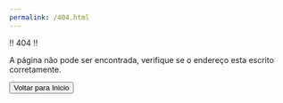 ```yaml
---
permalink: /404.html
---
```

<!DOCTYPE html>
<html lang="en">
<head>
    <meta charset="UTF-8">
    <meta http-equiv="X-UA-Compatible" content="IE=edge">
    <meta name="viewport" content="width=device-width, initial-scale=1.0">
    <title>Error 404 (Not Found)!!</title>
    <link rel="stylesheet" href="./src/css/404.css">
</head>
<body>
    <div id="content">
        <div class="error">
            <label>!! 404 !!</label>
        </div>
        <div class="description">
            <p>A página não pode ser encontrada, verifique se o endereço esta escrito corretamente.</p>
        </div>
        <div class="return">
            <a href="#"><button class="botao">Voltar para Inicio</button></a>
        </div>
    </div>
</body>
</html>
